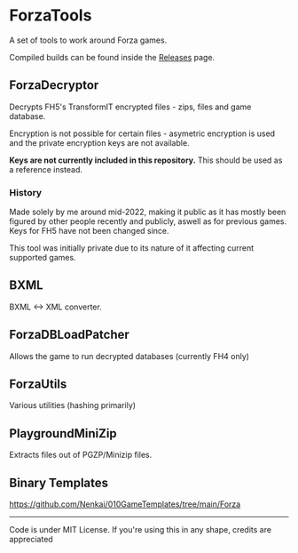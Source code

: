 # ForzaTools

A set of tools to work around Forza games.

Compiled builds can be found inside the [Releases](https://github.com/Nenkai/ForzaTools/releases) page.

## ForzaDecryptor

Decrypts FH5's TransformIT encrypted files - zips, files and game database.

Encryption is not possible for certain files - asymetric encryption is used and the private encryption keys are not available.

**Keys are not currently included in this repository.** This should be used as a reference instead.

### History
Made solely by me around mid-2022, making it public as it has mostly been figured by other people recently and publicly, aswell as for previous games. Keys for FH5 have not been changed since.

This tool was initially private due to its nature of it affecting current supported games.

## BXML
BXML <-> XML converter.

## ForzaDBLoadPatcher

Allows the game to run decrypted databases (currently FH4 only)

## ForzaUtils

Various utilities (hashing primarily)

## PlaygroundMiniZip

Extracts files out of PGZP/Minizip files.

## Binary Templates

https://github.com/Nenkai/010GameTemplates/tree/main/Forza

----

Code is under MIT License. If you're using this in any shape, credits are appreciated
